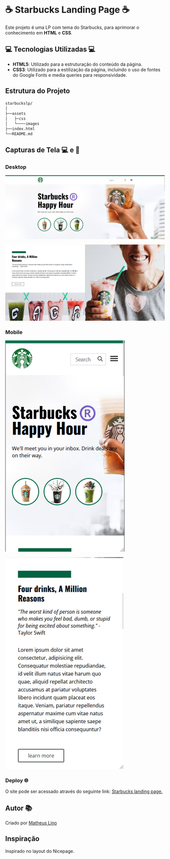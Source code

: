 # ☕ Starbucks Landing Page ☕

Este projeto é uma LP com tema do Starbucks, para aprimorar o conhecimento em **HTML** e **CSS**.

## 💻 Tecnologias Utilizadas 💻

- **HTML5**: Utilizado para a estruturação do conteúdo da página.
- **CSS3**: Utilizado para a estilização da página, incluindo o uso de fontes do Google Fonts e media queries para responsividade.

## Estrutura do Projeto

```
starbuckslp/
│
├──assets
│   ├─css
│   └────images
├──index.html
└──README.md
```

## Capturas de Tela 💻 e 📱

### Desktop

![Scrennshot](assets/images/screenshots/section1.png)

![Scrennshot](assets/images/screenshots/section2.png)

### Mobile

![Scrennshot](assets/images/screenshots/mobile.png)

![Scrennshot](assets/images/screenshots/mobile-section2.png)

### Deploy 🌐

O site pode ser acessado através do seguinte link: [Starbucks landing page.](https://vercel.app)

## Autor 📚

Criado por [Matheus Lino](https://github.com/MatheusLinoo)

## Inspiração

Inspirado no layout do Nicepage.
